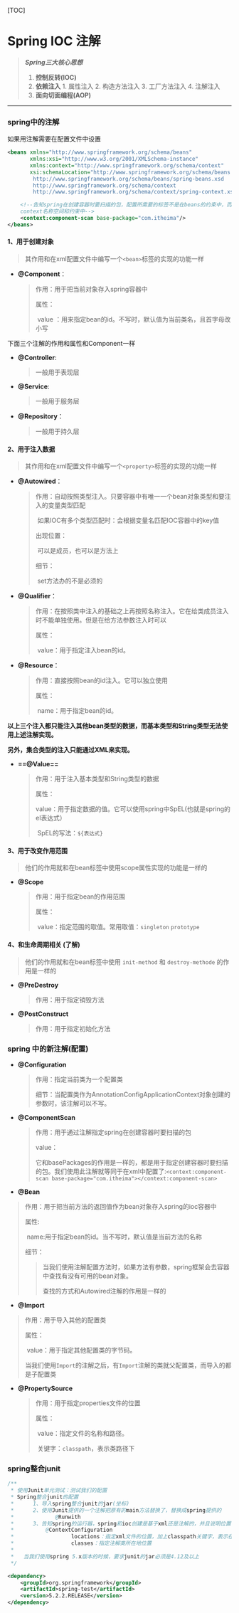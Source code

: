 [TOC]

# Spring IOC 注解

> ***Spring三大核心思想***
>
>  	1. **控制反转(IOC)**
>  	2. **依赖注入**
>       	1. 属性注入 
>               	2. 构造方法注入 
>                   	3. 工厂方法注入 
>                       	4. 注解注入
>  	3. **面向切面编程(AOP)**

---

### spring中的注解

如果用注解需要在配置文件中设置

```xml
<beans xmlns="http://www.springframework.org/schema/beans"
       xmlns:xsi="http://www.w3.org/2001/XMLSchema-instance"
       xmlns:context="http://www.springframework.org/schema/context"
       xsi:schemaLocation="http://www.springframework.org/schema/beans
        http://www.springframework.org/schema/beans/spring-beans.xsd
        http://www.springframework.org/schema/context
        http://www.springframework.org/schema/context/spring-context.xsd">

    <!--告知spring在创建容器时要扫描的包，配置所需要的标签不是在beans的约束中，而是一个名称为
    context名称空间和约束中-->
    <context:component-scan base-package="com.itheima"/>
</beans>
```

#### 1、用于创建对象

> 其作用和在xml配置文件中编写一个`<bean>`标签的实现的功能一样

- **@Component**：

  > 作用：用于把当前对象存入spring容器中
  >
  > 属性： 
  >
  > ​		value ：用来指定bean的id。不写时，默认值为当前类名，且首字母改小写

下面三个注解的作用和属性和Component一样

- **@Controller**:

  > 一般用于表现层

- **@Service**:

  > 一般用于服务层

- **@Repository**：

  > 一般用于持久层

#### 2、用于注入数据

> 其作用和在xml配置文件中编写一个`<property>`标签的实现的功能一样

- **@Autowired**：

  > 作用：自动按照类型注入。只要容器中有唯一一个bean对象类型和要注入的变量类型匹配
  >
  > ​			如果IOC有多个类型匹配时：会根据变量名匹配IOC容器中的key值
  >
  > 出现位置：
  >
  > ​		可以是成员，也可以是方法上
  >
  > 细节：
  >
  > ​		set方法办的不是必须的 

- **@Qualifier**：

  > 作用：在按照类中注入的基础之上再按照名称注入。它在给类成员注入时不能单独使用。但是在给方法参数注入时可以
  >
  > 属性：
  >
  > ​			value：用于指定注入bean的id。

- **@Resource**：

  > 作用：直接按照bean的id注入。它可以独立使用
  >
  > 属性：
  >
  > ​	name：用于指定bean的id。

**以上三个注入都只能注入其他bean类型的数据，而基本类型和String类型无法使用上述注解实现。**

**另外，集合类型的注入只能通过XML来实现。**

- **==@Value==**

  > 作用：用于注入基本类型和String类型的数据
  >
  > 属性：
  >
  > ​		value：用于指定数据的值。它可以使用spring中SpEL(也就是spring的el表达式）
  >
  > ​				SpEL的写法：`${表达式}`

#### 3、用于改变作用范围

> 他们的作用就和在bean标签中使用scope属性实现的功能是一样的

- **@Scope** 

  > 作用：用于指定bean的作用范围
  >
  > 属性：
  >
  > ​		value：指定范围的取值。常用取值：`singleton` `prototype`

#### 4、和生命周期相关 (了解)

> 他们的作用就和在bean标签中使用 `init-method` 和 `destroy-methode` 的作用是一样的

- **@PreDestroy**

  > 作用：用于指定销毁方法
 - **@PostConstruct**

   > 作用：用于指定初始化方法

### spring 中的新注解(配置)

- **@Configuration**

  > 作用：指定当前类为一个配置类
  >
  > 细节：当配置类作为AnnotationConfigApplicationContext对象创建的参数时，该注解可以不写。

- **@ComponentScan**

  > 作用：用于通过注解指定spring在创建容器时要扫描的包
  >
  > value：
  >
  > ​		它和basePackages的作用是一样的，都是用于指定创建容器时要扫描的包。我们使用此注解就等同于在xml中配置了:`<context:component-scan base-package="com.itheima"></context:component-scan>`

- **@Bean**

> 作用：用于把当前方法的返回值作为bean对象存入spring的ioc容器中
>
> 属性:
>
> ​		name:用于指定bean的id。当不写时，默认值是当前方法的名称
>
> 细节：
>
> > 当我们使用注解配置方法时，如果方法有参数，spring框架会去容器中查找有没有可用的bean对象。
> >
> > 查找的方式和Autowired注解的作用是一样的

- **@Import**

> 作用：用于导入其他的配置类
>
> 属性：
>
> ​		value：用于指定其他配置类的字节码。
>
> ​		当我们使用`Import`的注解之后，有`Import`注解的类就父配置类，而导入的都是子配置类

- **@PropertySource**

  > 作用：用于指定properties文件的位置
  >
  > 属性：
  >
  > ​		value：指定文件的名称和路径。
  >
  > ​				关键字：`classpath`，表示类路径下

### spring整合junit

```java
/**
 * 使用Junit单元测试：测试我们的配置
 * Spring整合junit的配置
 *      1、导入spring整合junit的jar(坐标)
 *      2、使用Junit提供的一个注解把原有的main方法替换了，替换成spring提供的
 *             @Runwith
 *      3、告知spring的运行器，spring和ioc创建是基于xml还是注解的，并且说明位置
 *          @ContextConfiguration
 *                  locations：指定xml文件的位置，加上classpath关键字，表示在类路径下
 *                  classes：指定注解类所在地位置
 *
 *   当我们使用spring 5.x版本的时候，要求junit的jar必须是4.12及以上
 */
```

```xml
<dependency>
    <groupId>org.springframework</groupId>
    <artifactId>spring-test</artifactId>
    <version>5.2.2.RELEASE</version>
</dependency>
```

